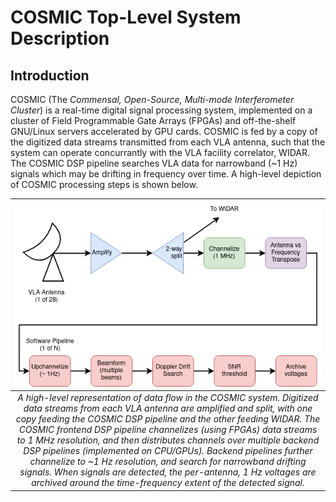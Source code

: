 # COSMIC Top-Level System Description

## Introduction

COSMIC (The _Commensal, Open-Source, Multi-mode Interferometer Cluster_) is a real-time digital signal processing system, implemented on a cluster of Field Programmable Gate Arrays (FPGAs) and off-the-shelf GNU/Linux servers accelerated by GPU cards.
COSMIC is fed by a copy of the digitized data streams transmitted from each VLA antenna, such that the system can operate concurrantly with the VLA facility correlator, WIDAR.
The COSMIC DSP pipeline searches VLA data for narrowband (~1 Hz) signals which may be drifting in frequency over time.
A high-level depiction of COSMIC processing steps is shown below.

|![cosmic\_dataflow](./_figures/COSMIC_Dataflow.png)|
|:--:|
| *A high-level representation of data flow in the COSMIC system. Digitized data streams from each VLA antenna are amplified and split, with one copy feeding the COSMIC DSP pipeline and the other feeding WIDAR. The COSMIC frontend DSP pipeline channelizes (using FPGAs) data streams to 1 MHz resolution, and then distributes channels over multiple backend DSP pipelines (implemented on CPU/GPUs). Backend pipelines further channelize to ~1 Hz resolution, and search for narrowband drifting signals. When signals are detected, the per-antenna, 1 Hz voltages are archived around the time-frequency extent of the detected signal.* |
